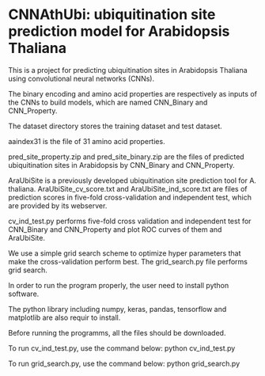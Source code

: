 # CNNAthUbi: ubiquitination site prediction model for Arabidopsis Thaliana

This is a project for predicting ubiquitination sites in Arabidopsis Thaliana using convolutional neural networks (CNNs).

The binary encoding and amino acid properties are respectively as inputs of the CNNs to build models, which are named CNN_Binary and CNN_Property.

The dataset directory stores the training dataset and test dataset.

aaindex31 is the file of 31 amino acid properties.

pred_site_property.zip and pred_site_binary.zip are the files of predicted ubiquitination sites in Arabidopsis by CNN_Binary and CNN_Property.

AraUbiSite is a previously developed ubiquitination site prediction tool for A. thaliana. AraUbiSite_cv_score.txt and AraUbiSite_ind_score.txt are files of prediction scores in five-fold cross-validation and independent test, which are provided by its webserver.

cv_ind_test.py performs five-fold cross validation and independent test for CNN_Binary and CNN_Property and plot ROC curves of them and AraUbiSite.

We use a simple grid search scheme to optimize hyper parameters that make the cross-validation perform best. The grid_search.py file performs grid search.

In order to run the program properly, the user need to install python software.

The python library including numpy, keras, pandas, tensorflow and matplotlib are also requir to install.

Before running the programms, all the files should be downloaded.

To run cv_ind_test.py, use the command below:
python cv_ind_test.py

To run grid_search.py, use the command below:
python grid_search.py
